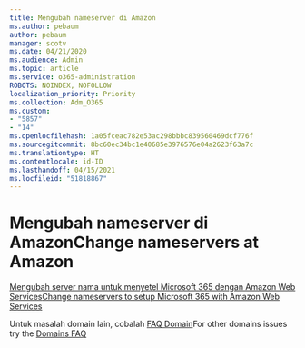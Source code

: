 ```yaml
---
title: Mengubah nameserver di Amazon
ms.author: pebaum
author: pebaum
manager: scotv
ms.date: 04/21/2020
ms.audience: Admin
ms.topic: article
ms.service: o365-administration
ROBOTS: NOINDEX, NOFOLLOW
localization_priority: Priority
ms.collection: Adm_O365
ms.custom:
- "5857"
- "14"
ms.openlocfilehash: 1a05fceac782e53ac298bbbc839560469dcf776f
ms.sourcegitcommit: 8bc60ec34bc1e40685e3976576e04a2623f63a7c
ms.translationtype: HT
ms.contentlocale: id-ID
ms.lasthandoff: 04/15/2021
ms.locfileid: "51818867"
---
```

# <a name="change-nameservers-at-amazon"></a><span data-ttu-id="0477b-102">Mengubah nameserver di Amazon</span><span class="sxs-lookup"><span data-stu-id="0477b-102">Change nameservers at Amazon</span></span>

[<span data-ttu-id="0477b-103">Mengubah server nama untuk menyetel Microsoft 365 dengan Amazon Web Services</span><span class="sxs-lookup"><span data-stu-id="0477b-103">Change nameservers to setup Microsoft 365 with Amazon Web Services</span></span>](https://docs.microsoft.com/microsoft-365/admin/dns/change-nameservers-at-aws?view=o365-worldwide)

<span data-ttu-id="0477b-104">Untuk masalah domain lain, cobalah [FAQ Domain](https://docs.microsoft.com/microsoft-365/admin/setup/domains-faq?view=o365-worldwide)</span><span class="sxs-lookup"><span data-stu-id="0477b-104">For other domains issues try the  [Domains FAQ](https://docs.microsoft.com/microsoft-365/admin/setup/domains-faq?view=o365-worldwide)</span></span>